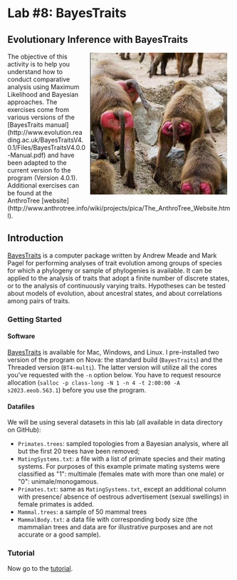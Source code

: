 # Lab #8: BayesTraits  
## Evolutionary Inference with BayesTraits  

<img src="./img/baboons.jpg" align="right" hspace="10">
The objective of this activity is to help you understand how to conduct comparative analysis using Maximum Likelihood and Bayesian approaches. 
The exercises come from various versions of the [BayesTraits manual](http://www.evolution.reading.ac.uk/BayesTraitsV4.0.1/Files/BayesTraitsV4.0.0-Manual.pdf) and have been adapted to the current version fo the program (Version 4.0.1).  
Additional exercises can be found at the AnthroTree [website](http://www.anthrotree.info/wiki/projects/pica/The_AnthroTree_Website.html).

## Introduction
[BayesTraits](http://www.evolution.reading.ac.uk/BayesTrees.html) is a computer package written by Andrew Meade and Mark Pagel for performing analyses of trait evolution among groups of species for which a phylogeny or sample of phylogenies is available. 
It can be applied to the analysis of traits that adopt a finite number of discrete states, or to the analysis of continuously varying traits. 
Hypotheses can be tested about models of evolution, about ancestral states, and about correlations among pairs of traits.

### Getting Started  
#### Software  

[BayesTraits](http://www.evolution.reading.ac.uk/SoftwareMain.html) is available for Mac, Windows, and Linux. 
I pre-installed two version of the program on Nova: the standard build (`BayesTraits`) and the Threaded version (`BT4-multi`).
The latter version will utilize all the cores you've requested with the `-n` option below. 
You have to request resource allocation (`salloc -p class-long -N 1 -n 4 -t 2:00:00 -A s2023.eeob.563.1`) before you use the program.

#### Datafiles
We will be using several datasets in this lab (all available in data directory on GitHub):  

* `Primates.trees`: sampled topologies from a Bayesian analysis, 
   where all but the first 20 trees have been removed;  
* `MatingSystems.txt`: a file with a list of primate species and 
   their mating systems. For purposes of this example primate mating 
   systems were classified as "1": multimale (females mate with 
   more than one male) or "0": unimale/monogamous.
* `Primates.txt`: same as `MatingSystems.txt`, except an additional column with presence/ absence of oestrous advertisement (sexual swellings) in female primates is added. 
* `Mammal.trees`: a sample of 50 mammal trees 
* `MammalBody.txt`: a data file with corresponding body size (the mammalian trees and data are for illustrative purposes and are not accurate or a good sample).

### Tutorial
Now go to the [tutorial](./BayesTraits.md).

